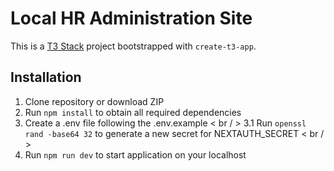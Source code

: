 # Local HR Administration Site

This is a [T3 Stack](https://create.t3.gg/) project bootstrapped with `create-t3-app`.

## Installation

1. Clone repository or download ZIP
2. Run ```npm install``` to obtain all required dependencies
3. Create a .env file following the .env.example < br / >
   3.1 Run ```openssl rand -base64 32``` to generate a new secret for NEXTAUTH_SECRET < br / >
4. Run ```npm run dev``` to start application on your localhost
